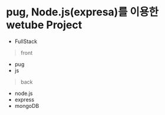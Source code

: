 # pug, Node.js(expresa)를 이용한 wetube Project
- FullStack
> front <br/>
- pug
- js
> back <br/>
- node.js
- express
- mongoDB
